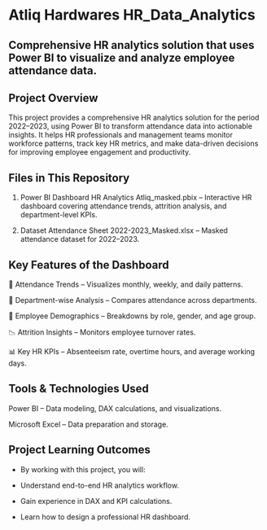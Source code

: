 # Atliq Hardwares HR_Data_Analytics

## Comprehensive HR analytics solution that uses Power BI to visualize and analyze employee attendance data. 

## Project Overview
This project provides a comprehensive HR analytics solution for the period 2022–2023, using Power BI to transform attendance data into actionable insights.
It helps HR professionals and management teams monitor workforce patterns, track key HR metrics, and make data-driven decisions for improving employee engagement and productivity.

## Files in This Repository
1. Power BI Dashboard
HR Analytics Atliq_masked.pbix – Interactive HR dashboard covering attendance trends, attrition analysis, and department-level KPIs.

2. Dataset
Attendance Sheet 2022-2023_Masked.xlsx – Masked attendance dataset for 2022–2023.

## Key Features of the Dashboard

📅 Attendance Trends – Visualizes monthly, weekly, and daily patterns.

🏢 Department-wise Analysis – Compares attendance across departments.

👥 Employee Demographics – Breakdowns by role, gender, and age group.

📉 Attrition Insights – Monitors employee turnover rates.

📊 Key HR KPIs – Absenteeism rate, overtime hours, and average working days.


## Tools & Technologies Used
Power BI – Data modeling, DAX calculations, and visualizations.

Microsoft Excel – Data preparation and storage.

## Project Learning Outcomes
- By working with this project, you will:

- Understand end-to-end HR analytics workflow.

- Gain experience in DAX and KPI calculations.

- Learn how to design a professional HR dashboard.














